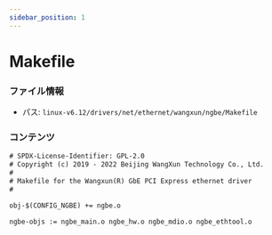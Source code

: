 ```yaml
---
sidebar_position: 1
---
```

# Makefile

### ファイル情報

- パス: `linux-v6.12/drivers/net/ethernet/wangxun/ngbe/Makefile`

### コンテンツ

```txt
# SPDX-License-Identifier: GPL-2.0
# Copyright (c) 2019 - 2022 Beijing WangXun Technology Co., Ltd.
#
# Makefile for the Wangxun(R) GbE PCI Express ethernet driver
#

obj-$(CONFIG_NGBE) += ngbe.o

ngbe-objs := ngbe_main.o ngbe_hw.o ngbe_mdio.o ngbe_ethtool.o

```
